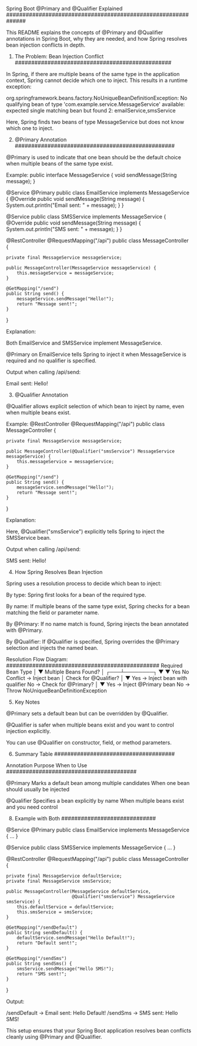 Spring Boot @Primary and @Qualifier Explained
##############################################################

This README explains the concepts of @Primary and @Qualifier annotations in Spring Boot, why they are needed, and how Spring resolves bean injection conflicts in depth.

1. The Problem: Bean Injection Conflict
################################################

In Spring, if there are multiple beans of the same type in the application context, Spring cannot decide which one to inject. This results in a runtime exception:

org.springframework.beans.factory.NoUniqueBeanDefinitionException: 
No qualifying bean of type 'com.example.service.MessageService' available: 
expected single matching bean but found 2: emailService,smsService


Here, Spring finds two beans of type MessageService but does not know which one to inject.

2. @Primary Annotation
#################################################

@Primary is used to indicate that one bean should be the default choice when multiple beans of the same type exist.

Example:
public interface MessageService {
    void sendMessage(String message);
}

@Service
@Primary
public class EmailService implements MessageService {
    @Override
    public void sendMessage(String message) {
        System.out.println("Email sent: " + message);
    }
}

@Service
public class SMSService implements MessageService {
    @Override
    public void sendMessage(String message) {
        System.out.println("SMS sent: " + message);
    }
}

@RestController
@RequestMapping("/api")
public class MessageController {

    private final MessageService messageService;

    public MessageController(MessageService messageService) {
        this.messageService = messageService;
    }

    @GetMapping("/send")
    public String send() {
        messageService.sendMessage("Hello!");
        return "Message sent!";
    }
}


Explanation:

Both EmailService and SMSService implement MessageService.

@Primary on EmailService tells Spring to inject it when MessageService is required and no qualifier is specified.

Output when calling /api/send:

Email sent: Hello!

3. @Qualifier Annotation

@Qualifier allows explicit selection of which bean to inject by name, even when multiple beans exist.

Example:
@RestController
@RequestMapping("/api")
public class MessageController {

    private final MessageService messageService;

    public MessageController(@Qualifier("smsService") MessageService messageService) {
        this.messageService = messageService;
    }

    @GetMapping("/send")
    public String send() {
        messageService.sendMessage("Hello!");
        return "Message sent!";
    }
}


Explanation:

Here, @Qualifier("smsService") explicitly tells Spring to inject the SMSService bean.

Output when calling /api/send:

SMS sent: Hello!

4. How Spring Resolves Bean Injection

Spring uses a resolution process to decide which bean to inject:

By type: Spring first looks for a bean of the required type.

By name: If multiple beans of the same type exist, Spring checks for a bean matching the field or parameter name.

By @Primary: If no name match is found, Spring injects the bean annotated with @Primary.

By @Qualifier: If @Qualifier is specified, Spring overrides the @Primary selection and injects the named bean.

Resolution Flow Diagram:
###############################################
Required Bean Type
       │
       ▼
Multiple Beans Found?
       │
   ┌───┴────────┐
   ▼            ▼
Yes           No Conflict → Inject bean
   │
Check for @Qualifier?
   │
   ▼
Yes → Inject bean with qualifier
No  → Check for @Primary?
        │
        ▼
Yes → Inject @Primary bean
No  → Throw NoUniqueBeanDefinitionException


5. Key Notes

@Primary sets a default bean but can be overridden by @Qualifier.

@Qualifier is safer when multiple beans exist and you want to control injection explicitly.

You can use @Qualifier on constructor, field, or method parameters.

6. Summary Table
#####################################

Annotation	Purpose	When to Use
########################################

@Primary	Marks a default bean among multiple candidates	When one bean should usually be injected

@Qualifier	Specifies a bean explicitly by name	When multiple beans exist and you need control

8. Example with Both
#############################

@Service
@Primary
public class EmailService implements MessageService { ... }

@Service
public class SMSService implements MessageService { ... }

@RestController
@RequestMapping("/api")
public class MessageController {

    private final MessageService defaultService;
    private final MessageService smsService;

    public MessageController(MessageService defaultService,
                             @Qualifier("smsService") MessageService smsService) {
        this.defaultService = defaultService;
        this.smsService = smsService;
    }

    @GetMapping("/sendDefault")
    public String sendDefault() {
        defaultService.sendMessage("Hello Default!");
        return "Default sent!";
    }

    @GetMapping("/sendSms")
    public String sendSms() {
        smsService.sendMessage("Hello SMS!");
        return "SMS sent!";
    }
}


Output:

/sendDefault → Email sent: Hello Default!
/sendSms     → SMS sent: Hello SMS!


This setup ensures that your Spring Boot application resolves bean conflicts cleanly using @Primary and @Qualifier.
